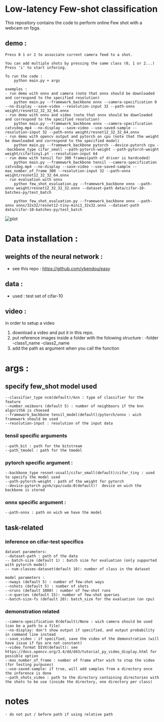 # Low-latency Few-shot classification 

This repository contains the code to perform online Few shot with a webcam on fpga.


## demo : 

    Press 0 1 or 2 to associate current camera feed to a shot.

    You can add multiple shots by pressing the same class (0, 1 or 2...)
    Press 'i' to start infering.

    To run the code :
        python main.py + args

    exemples :
    - run demo with onnx and camera (note that onnx should be downloaded and correspond to the specified resolution)
        python main.py --framework_backbone onnx --camera-specification 0 --no-display --save-video --resolution-input 32 --path-onnx weight/resnet12_32_32_64.onnx
    - run demo with onnx and video (note that onnx should be downloaded and correspond to the specified resolution)
        python main.py --framework_backbone onnx --camera-specification catvsdog.mp4 --no-display --save-video --use-saved-sample --resolution-input 32 --path-onnx weight/resnet12_32_32_64.onnx
    - run demo with opencv output and pytorch on cpu (note that the weight be downloaded and correspond to the specified model)
        python main.py --framework_backbone pytorch --device-pytorch cpu --backbone_type cifar_small --path-pytorch-weight --path-pytorch-weight weight/cifartiny1.pt --resolution-input 64
    - run demo with tensil for 300 frames(path of driver is hardcoded)
        python main.py --framework_backbone tensil --camera-specification catvsdog.mp4 --no-display --save-video --use-saved-sample --max_number_of_frame 300 --resolution-input 32 --path-onnx weight/resnet12_32_32_64.onnx
    - run evaluation with onnx 
        python few_shot_evaluation.py --framework_backbone onnx --path-onnx weight/resnet12_32_32_32.onnx --dataset-path data/cifar-10-batches-py/test_batch

        python few_shot_evaluation.py --framework_backbone onnx --path-onnx onnx/32x32/resnet12-tiny-mini1_32x32.onnx --dataset-path data/cifar-10-batches-py/test_batch

![plot](./static/demo_webcam.png)

# Data installation :
## weights of the neural network : 
- see this repo : https://github.com/ybendou/easy

## data :
- used : test set of cifar-10 
## video : 
in order to setup a video
1. download a video and put it in this repo. 
2. put reference images inside a folder with the folowing structure :
    -folder
        -class1_name
        -class2_name
3. add the path as argument when you call the function


# args : 
## specify few_shot model used
    --classifier_type ncm(default)/knn : type of classifier for the feature
    --number_neiboors (default 5) : number of neighboors if the knn algorithm is choosed
    --framework_backbone tensil_model(default)/pytorch/onnx : wich framework should be used
    --resolution-input : resolution of the input data
### tensil specific arguments
    --path_bit : path for the bitstream
    --path_tmodel : path for the tmodel
### pytorch specific argument :
    --backbone_type resnet-usuall/cifar_small(default)/cifar_tiny : used to specify the model used
    --path-pytorch-weight : path of the weight for pytorch
    --device-pytorch pynk/cpu/cuda:0(default)!  device on wich the backbone is stored
### onnx specific argument :
    --path-onnx : path on wich we have the model

## task-related
### inference on cifar-test specifics
    dataset parameters: 
    --dataset-path : path of the data
    -- batch-size (default 1) : batch size for evaluation (only supported with pytorch model)
    -- num-classes-dataset(default 10): number of class in the dataset
    
    model parameters : 
    --nways (default 5) : number of few-shot ways
    --nshots (default 5) : number of shots
    --nruns (default 1000) : number of few-shot runs
    --n-queries (default 15): number of few-shot queries
    --batch-size-fs (default 20): batch_size for the evaluation (on cpu)

### demonstration related
    --camera-specification 0(default)/None : wich camera should be used (can be a path to a file)
    --no-display: don't show output if specified, and output probability in command line instead
    --save_video : if specified, save the video of the demonstration (will have issue if fps are not constant)
    --video_format DIVX(default): see https://docs.opencv.org/3.4/dd/d43/tutorial_py_video_display.html for possible option
    --max_number_of_frame : number of frame after wich to stop the video (for testing purpuses)
    --use-saved-sample: if true, will add samples from a directory once the inference is done
    --path_shots_video : path to the directory containing directories with the shots to be use (inside the directory, one directory per class)

# notes
    - do not put / before path if using relative path